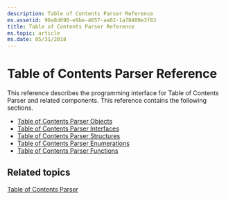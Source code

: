 ```yaml
---
description: Table of Contents Parser Reference
ms.assetid: 90a8d690-e9be-4657-aa02-1a78400e3f83
title: Table of Contents Parser Reference
ms.topic: article
ms.date: 05/31/2018
---
```


# Table of Contents Parser Reference

This reference describes the programming interface for Table of Contents Parser and related components. This reference contains the following sections.

-   [Table of Contents Parser Objects](toc-parser-objects.md)
-   [Table of Contents Parser Interfaces](toc-parser-interfaces.md)
-   [Table of Contents Parser Structures](toc-parser-structures.md)
-   [Table of Contents Parser Enumerations](toc-parser-enumerations.md)
-   [Table of Contents Parser Functions](toc-parser-functions.md)

## Related topics

<dl> <dt>

[Table of Contents Parser](toc-parser.md)
</dt> </dl>

 

 



